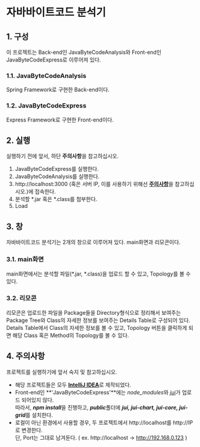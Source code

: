 # 자바바이트코드 분석기

## 1. 구성
이 프로젝트는 Back-end인 JavaByteCodeAnalysis와 Front-end인 JavaByteCodeExpress로 이루어져 있다.

### 1.1. JavaByteCodeAnalysis
Spring Framework로 구현한 Back-end이다.

### 1.2. JavaByteCodeExpress
Express Framework로 구현한 Front-end이다.

## 2. 실행
실행하기 전에 앞서, 하단 **주의사항**을 참고하십시오.

1. JavaByteCodeExpress를 실행한다.
2. JavaByteCodeAnalysis를 실행한다.
3. http://localhost:3000 (혹은 서버 IP, 이를 사용하기 위해선 [**주의사항**](https://github.com/dla123kr/JavaByteCodeAnalysis/blob/master/README.md#4-주의사항)을 참고하십시오.)에 접속한다.
4. 분석할 *.jar 혹은 *.class를 첨부한다.
5. Load

## 3. 창
자바바이트코드 분석기는 2개의 창으로 이루어져 있다. main화면과 리모콘이다.

### 3.1. main화면
main화면에서는 분석할 파일(*.jar, *.class)을 업로드 할 수 있고, Topology를 볼 수 있다.

### 3.2. 리모콘
리모콘은 업로드한 파일을 Package들을 Directory형식으로 정리해서 보여주는 Package Tree와 Class의 자세한 정보를 보여주는 Details Table로 구성되어 있다.  
Details Table에서 Class의 자세한 정보를 볼 수 있고, Topology 버튼을 클릭하게 되면 해당 Class 혹은 Method의 Topology를 볼 수 있다.

## 4. 주의사항
프로젝트를 실행하기에 앞서 숙지 및 참고하십시오.
* 해당 프로젝트들은 모두 [**IntelliJ IDEA**](https://www.jetbrains.com/idea/)로 제작되었다.
* Front-end인 **'JavaByteCodeExpress'**에는 *node_modules*와 [*jui*](http://github.com/juijs)가 업로드 되어있지 않다.  
따라서, ***npm install***을 진행하고, ***public***폴더에 ***jui, jui-chart, jui-core, jui-grid***를 설치한다.
* 로컬이 아닌 환경에서 사용할 경우, 두 프로젝트에서 http://localhost를 http://IP로 변경한다.  
단, Port는 그대로 남겨둔다. ( ex. http://localhost -> http://192.168.0.123 )
